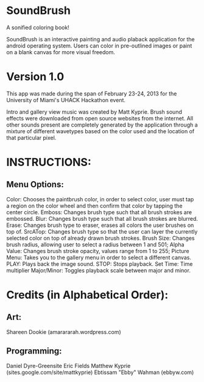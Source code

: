 SoundBrush
==========

A sonified coloring book!

SoundBrush is an interactive painting and audio plaback application for the android operating system. Users can 
color in pre-outlined images or paint on a blank canvas for more visual freedom.

Version 1.0
========================
This app was made during the span of February 23-24, 2013 for the University of Miami's UHACK Hackathon event. 

Intro and gallery view music was created by Matt Kyprie. Brush sound effects were downloaded from open source
websites from the internet. All other sounds present are completely generated by the application through a mixture
of different wavetypes based on the color used and the location of that particular pixel.

INSTRUCTIONS:
========================

Menu Options:
------------------------
Color:        Chooses the paintbrush color, in order to select color, user must tap a region on the color wheel and then
              confirm that color by tapping the center circle.
Emboss:       Changes brush type such that all brush strokes are embossed.
Blur:         Changes brush type such that all brush strokes are blurred.
Erase:        Changes brush type to eraser, erases all colors the user brushes on top of.
SrcATop:      Changes brush type so that the user can layer the currently selected color on top of already drawn brush strokes.
Brush Size:   Changes brush radius, allowing user to select a radius between 1 and 501;
Alpha Value:  Changes brush stroke opacity, values range from 1 to 255;
Picture Menu: Takes you to the gallery menu in order to select a different canvas.
PLAY:         Plays back the image sound.
STOP:         Stops playback.
Set Time:     Time multiplier
Major/Minor:  Toggles playback scale between major and minor. 


Credits (in Alphabetical Order):
================================

Art:
----------------------
Shareen Dookie (amarararah.wordpress.com)

Programming:
----------------------
Daniel Dyre-Greensite 
Eric Fields
Matthew Kyprie (sites.google.com/site/mattkyprie)
Ebtissam "Ebby" Wahman (ebbyw.com)

